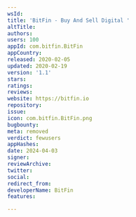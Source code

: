 ```yaml
---
wsId: 
title: 'BitFin - Buy And Sell Digital '
altTitle: 
authors: 
users: 100
appId: com.bitfin.BitFin
appCountry: 
released: 2020-02-05
updated: 2020-02-19
version: '1.1'
stars: 
ratings: 
reviews: 
website: https://bitfin.io
repository: 
issue: 
icon: com.bitfin.BitFin.png
bugbounty: 
meta: removed
verdict: fewusers
appHashes: 
date: 2024-04-03
signer: 
reviewArchive: 
twitter: 
social: 
redirect_from: 
developerName: BitFin
features: 

---
```


